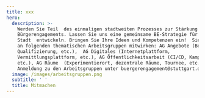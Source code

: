 ```yaml
---
title: xxx
hero:
  description: >-
    Werden Sie Teil  des einmaligen stadtweiten Prozesses zur Stärkung des
    Bürgerengagements. Lassen Sie uns eine gemeinsame BE-Strategie für unsere
    Stadt  entwickeln. Bringen Sie Ihre Ideen und Kompetenzen ein!  Sie können
    an folgenden thematischen Arbeitsgruppen mitwirken: AG Angebote (Beratung,
    Qualifizierung, etc.),  AG Digitales (Internetplattform,
    Vermittlungsplattform, etc.), AG Öffentlichkeitsarbeit (CI/CD, Kampagnen,
    etc.), AG Räume  (Experimentierort, dezentrale Räume, Tournee, etc.).
    Anmeldung zu den Arbeitsgruppen unter buergerengagement@stuttgart.de
  image: /images/arbeitsgruppen.png
  subtitle: ' '
  title: Mitmachen
---
```

<ContributePage />
